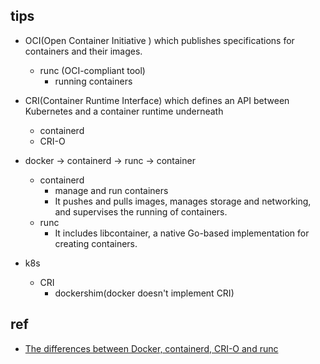 ## tips

+ OCI(Open Container Initiative ) which publishes specifications for containers and their images.
    + runc (OCI-compliant tool)
        + running containers

+ CRI(Container Runtime Interface) which defines an API between Kubernetes and a container runtime underneath
    + containerd
    + CRI-O

+ docker -> containerd -> runc -> container
    + containerd
        + manage and run containers
        + It pushes and pulls images, manages storage and networking, and supervises the running of containers.
    + runc
        +  It includes libcontainer, a native Go-based implementation for creating containers.

+ k8s
    + CRI
        + dockershim(docker doesn't implement CRI)

## ref
+ [The differences between Docker, containerd, CRI-O and runc](https://www.tutorialworks.com/difference-docker-containerd-runc-crio-oci/)